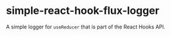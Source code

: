 # simple-react-hook-flux-logger
A simple logger for `useReducer` that is part of the React Hooks API.
